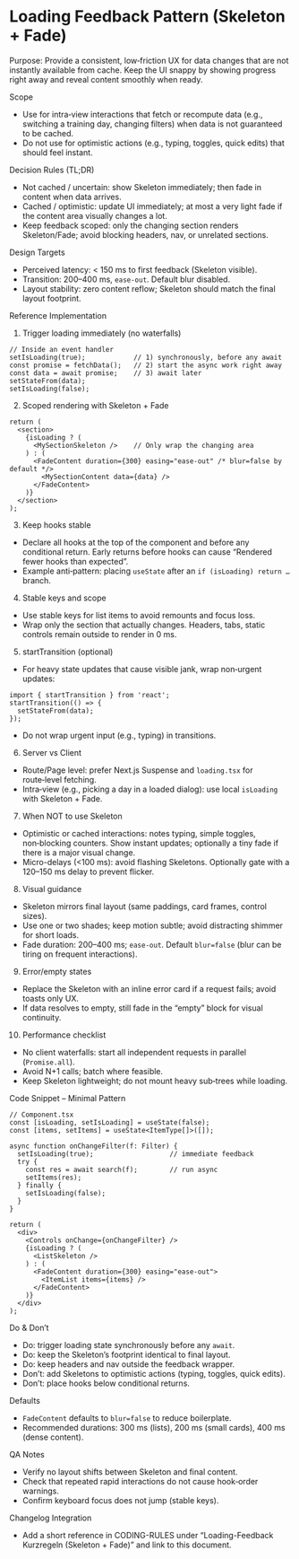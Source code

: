 # Loading Feedback Pattern (Skeleton + Fade)

Purpose: Provide a consistent, low‑friction UX for data changes that are not instantly available from cache. Keep the UI snappy by showing progress right away and reveal content smoothly when ready.

Scope
- Use for intra‑view interactions that fetch or recompute data (e.g., switching a training day, changing filters) when data is not guaranteed to be cached.
- Do not use for optimistic actions (e.g., typing, toggles, quick edits) that should feel instant.

Decision Rules (TL;DR)
- Not cached / uncertain: show Skeleton immediately; then fade in content when data arrives.
- Cached / optimistic: update UI immediately; at most a very light fade if the content area visually changes a lot.
- Keep feedback scoped: only the changing section renders Skeleton/Fade; avoid blocking headers, nav, or unrelated sections.

Design Targets
- Perceived latency: < 150 ms to first feedback (Skeleton visible).
- Transition: 200–400 ms, `ease-out`. Default blur disabled.
- Layout stability: zero content reflow; Skeleton should match the final layout footprint.

Reference Implementation

1) Trigger loading immediately (no waterfalls)
```tsx
// Inside an event handler
setIsLoading(true);            // 1) synchronously, before any await
const promise = fetchData();   // 2) start the async work right away
const data = await promise;    // 3) await later
setStateFrom(data);
setIsLoading(false);
```

2) Scoped rendering with Skeleton + Fade
```tsx
return (
  <section>
    {isLoading ? (
      <MySectionSkeleton />    // Only wrap the changing area
    ) : (
      <FadeContent duration={300} easing="ease-out" /* blur=false by default */>
        <MySectionContent data={data} />
      </FadeContent>
    )}
  </section>
);
```

3) Keep hooks stable
- Declare all hooks at the top of the component and before any conditional return. Early returns before hooks can cause “Rendered fewer hooks than expected”.
- Example anti‑pattern: placing `useState` after an `if (isLoading) return …` branch.

4) Stable keys and scope
- Use stable keys for list items to avoid remounts and focus loss.
- Wrap only the section that actually changes. Headers, tabs, static controls remain outside to render in 0 ms.

5) startTransition (optional)
- For heavy state updates that cause visible jank, wrap non‑urgent updates:
```tsx
import { startTransition } from 'react';
startTransition(() => {
  setStateFrom(data);
});
```
- Do not wrap urgent input (e.g., typing) in transitions.

6) Server vs Client
- Route/Page level: prefer Next.js Suspense and `loading.tsx` for route‑level fetching.
- Intra‑view (e.g., picking a day in a loaded dialog): use local `isLoading` with Skeleton + Fade.

7) When NOT to use Skeleton
- Optimistic or cached interactions: notes typing, simple toggles, non‑blocking counters. Show instant updates; optionally a tiny fade if there is a major visual change.
- Micro-delays (<100 ms): avoid flashing Skeletons. Optionally gate with a 120–150 ms delay to prevent flicker.

8) Visual guidance
- Skeleton mirrors final layout (same paddings, card frames, control sizes).
- Use one or two shades; keep motion subtle; avoid distracting shimmer for short loads.
- Fade duration: 200–400 ms; `ease-out`. Default `blur=false` (blur can be tiring on frequent interactions).

9) Error/empty states
- Replace the Skeleton with an inline error card if a request fails; avoid toasts only UX.
- If data resolves to empty, still fade in the “empty” block for visual continuity.

10) Performance checklist
- No client waterfalls: start all independent requests in parallel (`Promise.all`).
- Avoid N+1 calls; batch where feasible.
- Keep Skeleton lightweight; do not mount heavy sub‑trees while loading.

Code Snippet – Minimal Pattern
```tsx
// Component.tsx
const [isLoading, setIsLoading] = useState(false);
const [items, setItems] = useState<ItemType[]>([]);

async function onChangeFilter(f: Filter) {
  setIsLoading(true);                   // immediate feedback
  try {
    const res = await search(f);        // run async
    setItems(res);
  } finally {
    setIsLoading(false);
  }
}

return (
  <div>
    <Controls onChange={onChangeFilter} />
    {isLoading ? (
      <ListSkeleton />
    ) : (
      <FadeContent duration={300} easing="ease-out">
        <ItemList items={items} />
      </FadeContent>
    )}
  </div>
);
```

Do & Don’t
- Do: trigger loading state synchronously before any `await`.
- Do: keep the Skeleton’s footprint identical to final layout.
- Do: keep headers and nav outside the feedback wrapper.
- Don’t: add Skeletons to optimistic actions (typing, toggles, quick edits).
- Don’t: place hooks below conditional returns.

Defaults
- `FadeContent` defaults to `blur=false` to reduce boilerplate.
- Recommended durations: 300 ms (lists), 200 ms (small cards), 400 ms (dense content).

QA Notes
- Verify no layout shifts between Skeleton and final content.
- Check that repeated rapid interactions do not cause hook‑order warnings.
- Confirm keyboard focus does not jump (stable keys).

Changelog Integration
- Add a short reference in CODING-RULES under “Loading-Feedback Kurzregeln (Skeleton + Fade)” and link to this document.

